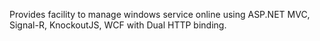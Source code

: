 
Provides facility to manage windows service online using ASP.NET MVC, Signal-R, KnockoutJS, WCF with Dual HTTP binding.
